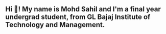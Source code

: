 <h2 align="left">Hi 👋! My name is Mohd Sahil and I'm a final year undergrad student, from GL Bajaj Institute of Technology and Management.</h2>
